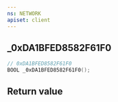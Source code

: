 ```yaml
---
ns: NETWORK
apiset: client
---
```

## _0xDA1BFED8582F61F0

```c
// 0xDA1BFED8582F61F0
BOOL _0xDA1BFED8582F61F0();
```



## Return value

